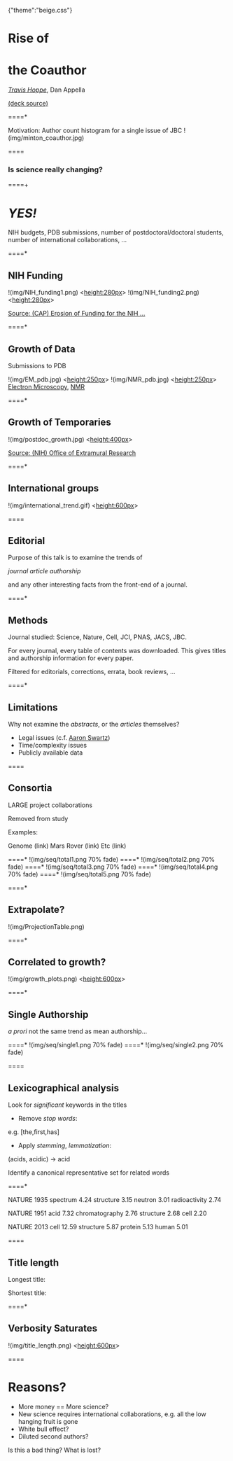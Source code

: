 {"theme":"beige.css"}

# Rise of
# the Coauthor

*[Travis Hoppe](http://thoppe.github.io/)*, Dan Appella

[(deck source)](https://github.com/thoppe/Rise-of-the-Coauthor)

====*

Motivation:
Author count histogram for a single issue of JBC
!(img/minton_coauthor.jpg)

====

### Is science really changing?

====+
<br>
# _YES!_

NIH budgets, PDB submissions,  number of postdoctoral/doctoral students, number of international collaborations, ...

====*
## NIH Funding

!(img/NIH_funding1.png) <<height:280px>>
!(img/NIH_funding2.png) <<height:280px>>

[Source: (CAP) Erosion of Funding for the NIH ...](http://www.americanprogress.org/issues/economy/report/2014/03/25/86369/erosion-of-funding-for-the-national-institutes-of-health-threatens-u-s-leadership-in-biomedical-research/)
 
====*
## Growth of Data
Submissions to PDB

!(img/EM_pdb.jpg) <<height:250px>>
!(img/NMR_pdb.jpg) <<height:250px>>
[Electron Microscopy](http://www.nature.com/nsmb/journal/v19/n12/full/nsmb.2426.html?WT.ec_id=NSMB-201212), [NMR](http://www.wwpdb.org/news/news_2013.html)

====*

## Growth of Temporaries
!(img/postdoc_growth.jpg)  <<height:400px>>

[Source: (NIH) Office of Extramural Research](http://www.americanprogress.org/issues/economy/report/2014/03/25/86369/erosion-of-funding-for-the-national-institutes-of-health-threatens-u-s-leadership-in-biomedical-research)


====*

## International groups
!(img/international_trend.gif) <<height:600px>>

====

## Editorial

Purpose of this talk is to examine the trends of 

*journal article authorship*

and any other interesting facts from the front-end of a journal.

====*

## Methods

Journal studied: Science, Nature, Cell, JCI, PNAS, JACS, JBC.

For every journal, every table of contents was downloaded. 
This gives titles and authorship information for every paper.

Filtered for editorials, corrections, errata, book reviews, ...

====*

## Limitations

Why not examine the _abstracts_, or the _articles_ themselves?

+ Legal issues (c.f. [Aaron Swartz](http://en.wikipedia.org/wiki/United_States_v._Aaron_Swartz))
+ Time/complexity issues
+ Publicly available data


====

## Consortia

LARGE project collaborations

Removed from study

Examples:

Genome (link)
Mars Rover (link)
Etc (link)

====* !(img/seq/total1.png 70% fade)
====* !(img/seq/total2.png 70% fade)
====* !(img/seq/total3.png 70% fade)
====* !(img/seq/total4.png 70% fade)
====* !(img/seq/total5.png 70% fade)

====*
## Extrapolate?
!(img/ProjectionTable.png)

====*
## Correlated to growth?
!(img/growth_plots.png) <<height:600px>>

====*

## Single Authorship

_a prori_ not the same trend as mean authorship...

====* !(img/seq/single1.png 70% fade)
====* !(img/seq/single2.png 70% fade)

====
## Lexicographical analysis

Look for _significant_ keywords in the titles

+ Remove *stop words*:

e.g. [the,first,has]

+ Apply *stemming*, *lemmatization*:

(acids, acidic) $\rightarrow$ acid

Identify a canonical representative set for related words

====*

NATURE 1935
    spectrum        4.24
    structure       3.15
    neutron         3.01
    radioactivity   2.74

NATURE 1951
    acid            7.32
    chromatography  2.76
    structure       2.68
    cell            2.20

NATURE 2013
    cell            12.59
    structure       5.87
    protein         5.13
    human           5.01

====

## Title length

Longest title:

Shortest title:


====*

## Verbosity Saturates
!(img/title_length.png) <<height:600px>>

====
# Reasons?

+ More money == More science?
+ New science requires international collaborations, e.g. all the low hanging fruit is gone
+ White bull effect?
+ Diluted second authors?

Is this a bad thing? What is lost?









